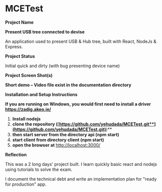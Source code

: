 # MCETest
**Project Name**

**Present USB tree connected to devise**

An application used to present USB &amp; Hub tree, built with React, NodeJs &amp; Express.

**Project Status**

Initial quick and dirty (with bug presenting device name)

**Project Screen Shot(s)**



**Short demo – Video file exist in the documentation directory**

**Installation and Setup Instructions**

**If you are running on Windows, you would first need to install a driver https://zadig.akeo.ie/**

1. **Install nodejs**
2. **clone the repository (**[**https://github.com/yehudada/MCETest.git**](https://github.com/yehudada/MCETest.git)**)**
3. **then start server from the directory api (npm start)**
4. **start client from directory client (npm start)**
5. **open the browser at** [http://localhost:3000/](http://localhost:3000/)

**Reflection**

This was a 2 long days&#39; project built. I learn quickly basic react and nodejs using tutorials to solve the exam.

I document the technical debt and write an implementation plan for "ready for production" app.
